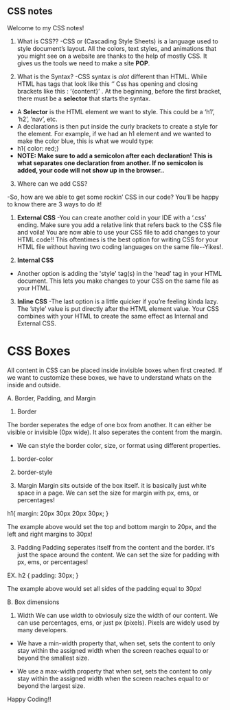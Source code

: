 ## CSS notes
Welcome to my CSS notes!

1. What is CSS??
-CSS or (Cascading Style Sheets) is a language used to style document’s layout. All the colors, text styles, and animations that you might see on a website are thanks to the help of mostly CSS. It gives us the tools we need to make a site **POP**.

2. What is the Syntax?
-CSS syntax is  *alot* different than HTML. While HTML has tags that look like this ‘<content>’ Css has opening and closing brackets like this : ‘{content}’ . At the beginning, before the first bracket, there must be a **selector** that starts the syntax.

- A **Selector** is the HTML element we want to style. This could be a ‘h1’, ‘h2’, ‘nav’, etc.
- A declarations is then put inside the curly brackets to create a style for the element. For example, if we had an h1 element and we wanted to make the color blue, this is what we would type:
- h1{ color: red;}
- **NOTE: Make sure to add a semicolon after each declaration! This is what separates one declaration from another. If no semicolon is added, your code will not show up in the browser..**

3. Where can we add CSS?

-So, how are we able to get some rockin’ CSS in our code? You’ll be happy to know there are 3 ways to do it!

1. **External CSS**
-You can create another cold in your IDE with a ‘.css’ ending. Make sure you add a relative link that refers back to the CSS file and voila! You are now able to use your CSS file to add changes to your HTML code!! This oftentimes is the best option for writing CSS for your HTML file without having two coding languages on the same file--Yikes!.

2. **Internal CSS**

- Another option is adding the 'style' tag(s) in the ‘head’ tag in your HTML document. This lets you make changes to your CSS on the same file as your HTML.

3. **Inline CSS**
-The last option is a little quicker if you’re feeling kinda lazy. The ’style’ value is put directly after the HTML element value. Your CSS combines with your HTML to create the same effect as Internal and External CSS.

 # CSS Boxes

All content in CSS can be placed inside invisible boxes when first created. If we want to customize these boxes, we have to understand whats on the inside and outside.

A. Border, Padding, and Margin

1. Border

The border seperates the edge of one box from another. It can either be visible or invisible (0px wide). It also seperates the content from the margin.

- We can style the border color, size, or format using different properties.
1. border-color
2. border-style

2.  Margin
Margin sits outside of the box itself. it is basically just white space in a page.
We can set the size for margin with px, ems, or percentages!

h1{
    margin: 20px 30px 20px 30px;
}

The example above would set the top and bottom margin to 20px, and the left and right margins to 30px!

3. Padding
Padding seperates itself from the content and the border. it's just the space around the content. 
We can set the size for padding with px, ems, or percentages!

EX. 
h2 {
    padding: 30px;
}

The example above would set all sides of the padding equal to 30px!



B. Box dimensions 

1. Width 
We can use width to obviosuly size the width of our content. 
We can use percentages, ems, or just px (pixels). Pixels are widely used by many developers. 
- We have a min-width property that, when set, sets the content to only stay within the assigned width when the screen reaches equal to or beyond the smallest size.

- We use a max-width property that when set, sets the content to only stay within the assigned width when the screen reaches equal to or beyond the largest size.

Happy Coding!!
